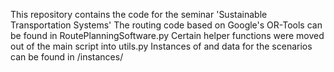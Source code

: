 This repository contains the code for the seminar 'Sustainable Transportation Systems'
The routing code based on Google's OR-Tools can be found in RoutePlanningSoftware.py
Certain helper functions were moved out of the main script into utils.py
Instances of and data for the scenarios can be found in /instances/